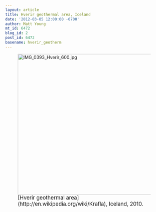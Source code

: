```yaml
---
layout: article
title: Hverir geothermal area, Iceland
date: '2012-03-05 12:00:00 -0700'
author: Matt Young
mt_id: 6472
blog_id: 2
post_id: 6472
basename: hverir_geotherm
---
```

<figure>
<img src="{{ site.baseurl }}/uploads/2012/IMG_0393_Hverir_600.jpg" alt="IMG_0393_Hverir_600.jpg" width="600" height="450" />
<figcaption markdown="span">
<big>[Hverir geothermal area](http://en.wikipedia.org/wiki/Krafla), Iceland, 2010.</big>

</figcaption>
</figure>

